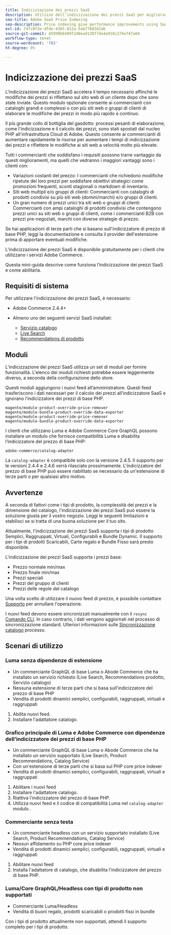```yaml
---
title: Indicizzazione dei prezzi SaaS
description: Utilizzo dell’indicizzazione dei prezzi SaaS per migliorare le prestazioni
seo-title: Adobe SaaS Price Indexing
seo-description: Price indexing give performance improvements using SaaS infrastructure
exl-id: 747c0f3e-dfde-4365-812a-5ab7768342ab
source-git-commit: 45999b6499f248ea4138f7de4e910c274e747a04
workflow-type: tm+mt
source-wordcount: '763'
ht-degree: 0%

---
```


# Indicizzazione dei prezzi SaaS

L&#39;indicizzazione dei prezzi SaaS accelera il tempo necessario affinché le modifiche dei prezzi si riflettano sul sito web di un cliente dopo che sono state inviate. Questo modulo opzionale consente ai commercianti con cataloghi grandi e complessi o con più siti web o gruppi di clienti di elaborare le modifiche dei prezzi in modo più rapido e continuo.

Il più grande collo di bottiglia del gasdotto: processi pesanti di elaborazione, come l&#39;indicizzazione e il calcolo dei prezzi, sono stati spostati dal nucleo PHP all&#39;infrastruttura Cloud di Adobe. Questo consente ai commercianti di aumentare rapidamente le risorse per aumentare i tempi di indicizzazione dei prezzi e riflettere le modifiche ai siti web a velocità molto più elevate.

Tutti i commercianti che soddisfano i requisiti possono trarre vantaggio da questi miglioramenti, ma quelli che vedranno i maggiori vantaggi sono i clienti con:

* Variazioni costanti del prezzo: I commercianti che richiedono modifiche ripetute dei loro prezzi per soddisfare obiettivi strategici come promozioni frequenti, sconti stagionali o markdown di inventario.
* Siti web multipli e/o gruppi di clienti: Commercianti con cataloghi di prodotti condivisi su più siti web (domini/marchi) e/o gruppi di clienti.
* Un gran numero di prezzi unici tra siti web o gruppi di clienti: Commercianti con ampi cataloghi di prodotti condivisi che contengono prezzi unici su siti web o gruppi di clienti, come i commercianti B2B con prezzi pre-negoziati, marchi con diverse strategie di prezzo.

Se hai applicazioni di terze parti che si basano sull&#39;indicizzatore di prezzo di base PHP, leggi la documentazione e consulta il provider dell&#39;estensione prima di apportare eventuali modifiche.

L’indicizzazione dei prezzi SaaS è disponibile gratuitamente per i clienti che utilizzano i servizi Adobe Commerce.

Questa mini-guida descrive come funziona l’indicizzazione dei prezzi SaaS e come abilitarla.

## Requisiti di sistema

Per utilizzare l&#39;indicizzazione dei prezzi SaaS, è necessario:

* Adobe Commerce 2.4.4+
* Almeno uno dei seguenti servizi SaaS installati:

   * [Servizio catalogo](../catalog-service/overview.md)
   * [Live Search](../live-search/guide-overview.md)
   * [Recommendations di prodotto](../product-recommendations/guide-overview.md)

## Moduli

L’indicizzazione dei prezzi SaaS utilizza un set di moduli per fornire funzionalità. L&#39;elenco dei moduli richiesti potrebbe essere leggermente diverso, a seconda della configurazione dello store.

Questi moduli aggiungono i nuovi feed all’amministratore. Questi feed trasferiscono i dati necessari per il calcolo dei prezzi all’indicizzatore SaaS e ignorano l’indicizzatore dei prezzi di base PHP.

```
magento/module-product-override-price-remover
magento/module-bundle-product-override-data-exporter
magento/module-product-override-price-remover
magento/module-bundle-product-override-data-exporter
```

I clienti che utilizzano Luma e Adobe Commerce Core GraphQL possono installare un modulo che fornisce compatibilità Luma e disabilita l’indicizzatore del prezzo di base PHP:

```
adobe-commerce/catalog-adapter
```

La `catalog-adapter` è compatibile solo con la versione 2.4.5. Il supporto per le versioni 2.4.4 e 2.4.6 verrà rilasciato prossimamente.
L&#39;indicizzatore del prezzo di base PHP può essere riabilitato se necessario da un&#39;estensione di terze parti o per qualsiasi altro motivo.

## Avvertenze

A seconda di fattori come i tipi di prodotto, la complessità dei prezzi e la dimensione del catalogo, l&#39;indicizzazione dei prezzi SaaS può essere la soluzione giusta per il vostro negozio. Leggi le seguenti limitazioni e stabilisci se si tratta di una buona soluzione per il tuo sito.

Attualmente, l&#39;indicizzazione dei prezzi SaaS supporta i tipi di prodotto Semplici, Raggruppati, Virtuali, Configurabili e Bundle Dynamic.
Il supporto per i tipi di prodotti Scaricabili, Carte regalo e Bundle Fisso sarà presto disponibile.

L&#39;indicizzazione dei prezzi SaaS supporta i prezzi base:

* Prezzo normale min/max
* Prezzo finale min/max
* Prezzi speciali
* Prezzi del gruppo di clienti
* Prezzi delle regole del catalogo

Una volta scelto di utilizzare il nuovo feed di prezzo, è possibile contattare [Supporto](https://experienceleague.adobe.com/docs/commerce-knowledge-base/kb/help-center-guide/magento-help-center-user-guide.html) per annullare l&#39;operazione.

I nuovi feed devono essere sincronizzati manualmente con il `resync` [Comando CLI](https://experienceleague.adobe.com/docs/commerce-merchant-services/user-guides/data-services/catalog-sync.html#resynccmdline). In caso contrario, i dati vengono aggiornati nel processo di sincronizzazione standard. Ulteriori informazioni sulle [Sincronizzazione catalogo](../landing/catalog-sync.md) processo.

## Scenari di utilizzo

### Luma senza dipendenze di estensione

* Un commerciante GraphQL di base Luma o Abode Commerce che ha installato un servizio richiesto (Live Search, Recommendations prodotto, Servizio catalogo)
* Nessuna estensione di terze parti che si basa sull&#39;indicizzatore del prezzo di base PHP
* Vendita di prodotti dinamici semplici, configurabili, raggruppati, virtuali e raggruppati

1. Abilita nuovi feed.
1. Installare l&#39;adattatore catalogo.

### Grafico principale di Luma e Adobe Commerce con dipendenze dell’indicizzatore dei prezzi di base PHP

* Un commerciante GraphQL di base Luma o Abode Commerce che ha installato un servizio supportato (Live Search, Product Recommendations, Catalog Service)
* Con un&#39;estensione di terze parti che si basa sul PHP core price indexer
* Vendita di prodotti dinamici semplici, configurabili, raggruppati, virtuali e raggruppati

1. Abilitare i nuovi feed
1. Installare l&#39;adattatore catalogo.
1. Riattiva l&#39;indicizzatore del prezzo di base PHP.
1. Utilizza nuovi feed e il codice di compatibilità Luma nel `catalog-adapter` modulo .

### Commerciante senza testa

* Un commerciante headless con un servizio supportato installato (Live Search, Product Recommendations, Catalog Service)
* Nessun affidamento su PHP core price indexer
* Vendita di prodotti dinamici semplici, configurabili, raggruppati, virtuali e raggruppati

1. Abilitare nuovi feed
1. Installa l&#39;adattatore di catalogo, che disabilita l&#39;indicizzatore del prezzo di base PHP.

### Luma/Core GraphQL/Headless con tipi di prodotto non supportati

* Commerciante Luma/Headless
* Vendita di buoni regalo, prodotti scaricabili o prodotti fissi in bundle

Con i tipi di prodotto attualmente non supportati, attendi il supporto completo per i tipi di prodotto.
